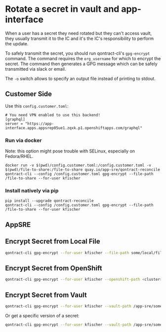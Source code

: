 # Rotate a secret in vault and app-interface

When a user has a secret they need rotated but they can't access
vault, they usually transmit it to the IC and it's the IC's
responsibility to perform the update.

To safely transmit the secret, you should run
qontract-cli's `gpg-encrypt` command.
The command requires the `org_username` for which
to encrypt the secret.
The command then generates a GPG message which can be
safely transmitted via slack or email.

The `-o` switch allows to specify an output file
instead of printing to stdout.

## Customer Side

Use this `config.customer.toml`:

```
# You need VPN enabled to use this backend!
[graphql]
server = "https://app-interface.apps.appsrep05ue1.zqxk.p1.openshiftapps.com/graphql"
```

### Run via docker

Note: this option might pose trouble with SELinux, especially on Fedora/RHEL.

```
docker run -v $(pwd)/config.customer.toml:/config.customer.toml -v $(pwd)/file-to-share:/file-to-share quay.io/app-sre/qontract-reconcile qontract-cli --config /config.customer.toml gpg-encrypt --file-path /file-to-share --for-user kfischer
```

### Install natively via pip

```
pip install --upgrade qontract-reconcile
qontract-cli --config /config.customer.toml gpg-encrypt --file-path /file-to-share --for-user kfischer
```

## AppSRE

## Encrypt Secret from Local File

```bash
qontract-cli gpg-encrypt --for-user kfischer --file-path some/local/file
```

## Encrypt Secret from OpenShift

```bash
qontract-cli gpg-encrypt --for-user kfischer --openshift-path <cluster>/<namespace>/<secret>
```

## Encrypt Secret from Vault

```bash
qontract-cli gpg-encrypt --for-user kfischer --vault-path /app-sre/some/secret
```

Or get a specific version of a secret:

```bash
qontract-cli gpg-encrypt --for-user kfischer --vault-path /app-sre/some/secret --vault-secret-version 5
```
